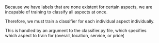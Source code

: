 Because we have labels that are none existent for certain aspects, we are incapable of training to classify all aspects at once. 

Therefore, we must train a classifier for each individual aspect individually.

This is handled by an argument to the classifier.py file, which specifies which aspect to train for (overall, location, service, or price)